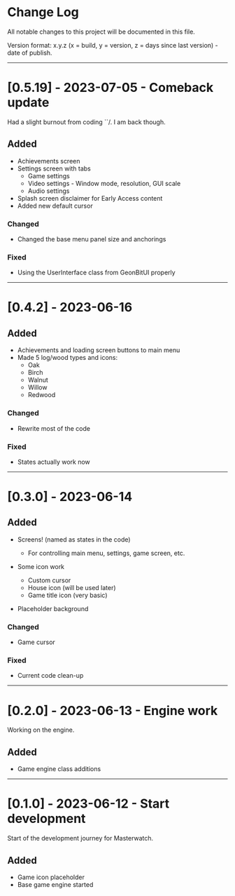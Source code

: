 
# Change Log
All notable changes to this project will be documented in this file.
 
Version format: x.y.z (x = build, y = version, z = days since last version) - date of publish.

***



 # [0.5.19] - 2023-07-05 - Comeback update
 Had a slight burnout from coding ``/. I am back though.
## Added
* Achievements screen
* Settings screen with tabs
    * Game settings
    * Video settings - Window mode, resolution, GUI scale
    * Audio settings
* Splash screen disclaimer for Early Access content
* Added new default cursor 

### Changed
* Changed the base menu panel size and anchorings

### Fixed
* Using the UserInterface class from GeonBitUI properly

***

 # [0.4.2] - 2023-06-16
 
## Added
* Achievements and loading screen buttons to main menu
* Made 5 log/wood types and icons:
    * Oak
    * Birch
    * Walnut
    * Willow
    * Redwood

### Changed
* Rewrite most of the code

### Fixed
* States actually work now

***

 # [0.3.0] - 2023-06-14
 
## Added
* Screens! (named as states in the code)
    * For controlling main menu, settings, game screen, etc.

* Some icon work
    * Custom cursor
    * House icon (will be used later)
    * Game title icon (very basic)

* Placeholder background
### Changed
* Game cursor

### Fixed
* Current code clean-up

***
 
 # [0.2.0] - 2023-06-13 - Engine work
Working on the engine.
## Added
* Game engine class additions
    

 ***

 # [0.1.0] - 2023-06-12 - Start development
Start of the development journey for Masterwatch.
## Added
* Game icon placeholder
* Base game engine started